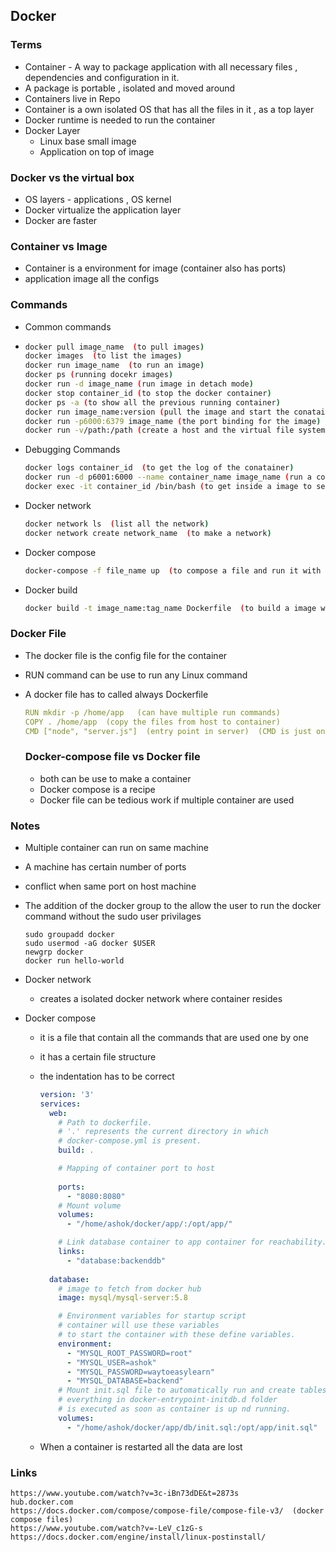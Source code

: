 ## Docker 

### Terms 

- Container - A way to package application with all necessary files , dependencies and configuration in it.
- A package is portable , isolated and moved around
- Containers live in Repo
- Container is a own isolated OS that has all the files in it , as a top layer
- Docker runtime is needed to run the container 
- Docker Layer
  - Linux base small image
  - Application on top of image

### Docker vs the virtual box 

- OS layers - applications , OS kernel
- Docker virtualize the application layer
- Docker are faster

### Container vs Image 

- Container is a environment for image (container also has ports)
- application image all the configs

### Commands 

- Common commands

- ```sh
  docker pull image_name  (to pull images)
  docker images  (to list the images)
  docker run image_name  (to run an image)
  docker ps (running docekr images)
  docker run -d image_name (run image in detach mode)
  docker stop container_id (to stop the docker container)
  docker ps -a (to show all the previous running container)
  docker run image_name:version (pull the image and start the conatainer)
  docker run -p6000:6379 image_name (the port binding for the image)
  docker run -v/path:/path (create a host and the virtual file system)
  ```

- Debugging Commands

  ```sh
  docker logs container_id  (to get the log of the conatainer)
  docker run -d p6001:6000 --name container_name image_name (run a container with the specified name)
  docker exec -it container_id /bin/bash (to get inside a image to see the files)
  
  ```

- Docker network 

  ```sh
  docker network ls  (list all the network)
  docker network create network_name  (to make a network)
  ```

- Docker compose 

  ```sh
  docker-compose -f file_name up  (to compose a file and run it with up command)
  ```

- Docker build 

  ```sh
  docker build -t image_name:tag_name Dockerfile  (to build a image with docker file)
  ```

  

### Docker File 

- The docker file is the config file for the container 

- RUN command can be use to run any Linux command 

- A docker file has to called always Dockerfile

  ```yaml
  RUN mkdir -p /home/app   (can have multiple run commands)
  COPY . /home/app  (copy the files from host to container)
  CMD ["node", "server.js"]  (entry point in server)  (CMD is just one one command)
  ```

  ### Docker-compose file vs Docker file 

  - both can be use to make a container
  - Docker compose is a recipe 
  - Docker file can be tedious work if multiple container are used

### Notes 

- Multiple container can run on same machine
- A machine has certain number of ports
- conflict when same port on host machine
- The addition of the docker group to the allow the user to run the docker command without the sudo user privilages
    
    ```
    sudo groupadd docker
    sudo usermod -aG docker $USER
    newgrp docker
    docker run hello-world

    ```
- Docker network
  - creates a isolated docker network where container resides

- Docker compose

  - it is a file that contain all the commands that are used one by one 

  - it has a certain file structure

  - the indentation has to be correct

    ```yaml
    version: '3'
    services:
      web:
        # Path to dockerfile.
        # '.' represents the current directory in which
        # docker-compose.yml is present.
        build: .
    
        # Mapping of container port to host
        
        ports:
          - "8080:8080"
        # Mount volume 
        volumes:
          - "/home/ashok/docker/app/:/opt/app/"
    
        # Link database container to app container for reachability.
        links:
          - "database:backenddb"
        
      database:
        # image to fetch from docker hub
        image: mysql/mysql-server:5.8
    
        # Environment variables for startup script
        # container will use these variables
        # to start the container with these define variables. 
        environment:
          - "MYSQL_ROOT_PASSWORD=root"
          - "MYSQL_USER=ashok"
          - "MYSQL_PASSWORD=waytoeasylearn"
          - "MYSQL_DATABASE=backend"
        # Mount init.sql file to automatically run and create tables for us.
        # everything in docker-entrypoint-initdb.d folder
        # is executed as soon as container is up nd running.
        volumes:
          - "/home/ashok/docker/app/db/init.sql:/opt/app/init.sql"
    ```

  - When a container is restarted all the data are lost 





### Links 

```
https://www.youtube.com/watch?v=3c-iBn73dDE&t=2873s
hub.docker.com
https://docs.docker.com/compose/compose-file/compose-file-v3/  (docker compose files)
https://www.youtube.com/watch?v=-LeV_c1zG-s
https://docs.docker.com/engine/install/linux-postinstall/
```

